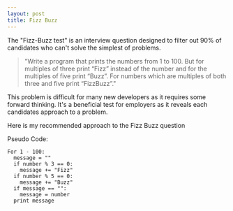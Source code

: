 ```yaml
---
layout: post
title: Fizz Buzz
---
```


The "Fizz-Buzz test" is an interview question designed to filter out 90% of candidates who can't solve the simplest of problems. 
>"Write a program that prints the numbers from 1 to 100. But for multiples of three print “Fizz” instead of the number and for the multiples of five print “Buzz”. For numbers which are multiples of both three and five print “FizzBuzz”."


This problem is difficult for many new developers as it requires some forward thinking.
It's a beneficial test for employers as it reveals each candidates approach to a problem.


Here is my recommended approach to the Fizz Buzz question

Pseudo Code:
```
For 1 - 100:
  message = ""
  if number % 3 == 0:
    message += "Fizz"
  if number % 5 == 0:
    message += "Buzz"
  if message == "":
    message = number
  print message
```
